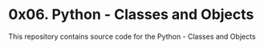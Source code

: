# 0x06. Python - Classes and Objects

This repository contains source code for the Python - Classes and Objects